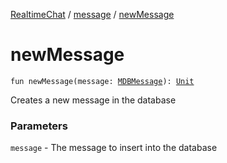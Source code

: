 [RealtimeChat](../index.md) / [message](index.md) / [newMessage](./new-message.md)

# newMessage

`fun newMessage(message: `[`MDBMessage`](-m-d-b-message/index.md)`): `[`Unit`](https://kotlinlang.org/api/latest/jvm/stdlib/kotlin/-unit/index.html)

Creates a new message in the database

### Parameters

`message` - The message to insert into the database